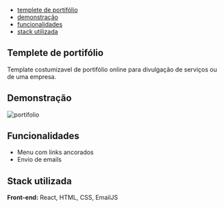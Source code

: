   * [templete de portifólio](#templete-de-portifólio)
  * [demonstração](#demonstração)
  * [funcionalidades](#funcionalidades)
  * [stack utilizada](#stack-utilizada)
## Templete de portifólio

Template costumizavel de portifólio online para divulgação de serviços ou de uma empresa.


## Demonstração

![portifolio](https://user-images.githubusercontent.com/74041954/209414598-3d40c898-a028-495c-b2a3-80cfc9b2e117.gif)


## Funcionalidades

- Menu com links ancorados
- Envio de emails


## Stack utilizada

**Front-end:** React, HTML, CSS, EmailJS

